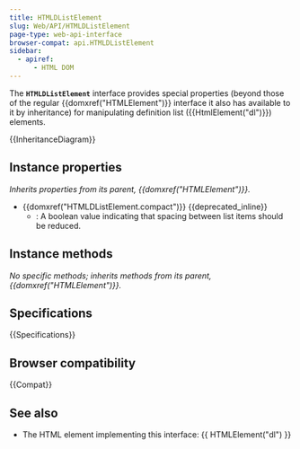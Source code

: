 ```yaml
---
title: HTMLDListElement
slug: Web/API/HTMLDListElement
page-type: web-api-interface
browser-compat: api.HTMLDListElement
sidebar:
  - apiref:
      - HTML DOM
---
```


The **`HTMLDListElement`** interface provides special properties (beyond those of the regular {{domxref("HTMLElement")}} interface it also has available to it by inheritance) for manipulating definition list ({{HtmlElement("dl")}}) elements.

{{InheritanceDiagram}}

## Instance properties

_Inherits properties from its parent, {{domxref("HTMLElement")}}._

- {{domxref("HTMLDListElement.compact")}} {{deprecated_inline}}
  - : A boolean value indicating that spacing between list items should be reduced.

## Instance methods

_No specific methods; inherits methods from its parent, {{domxref("HTMLElement")}}._

## Specifications

{{Specifications}}

## Browser compatibility

{{Compat}}

## See also

- The HTML element implementing this interface: {{ HTMLElement("dl") }}
